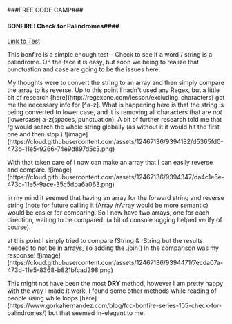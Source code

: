###FREE CODE CAMP###
#### BONFIRE: Check for Palindromes####
[Link to Test](http://freecodecamp.com/challenges/bonfire-check-for-palindromes)

<p>
This bonfire is a simple enough test - Check to see if a word / string is a palindrome.  On the face it is easy, but soon we being to realize that punctuation and case are going to be the issues here. 
<p>
My thoughts were to convert the string to an array and then simply compare the array to its reverse.  Up to this point I hadn't used any Regex, but a little bit of research [here](http://regexone.com/lesson/excluding_characters) got me the necessary info for [^a-z]. What is happening here is that the string is being converted to lower case, and it is removing all characters that are <em>not</em> (lowercase) a-z(spaces, punctuation). A bit of further research told me that /g would search the whole string globally (as without it it would hit the first one and then stop.) ![image](https://cloud.githubusercontent.com/assets/12467136/9394182/d5365fd0-473b-11e5-9266-74e9d897d5c3.png)
<p>
With that taken care of I now can make an array that I can easily reverse and compare.
![image](https://cloud.githubusercontent.com/assets/12467136/9394347/da4c1e6e-473c-11e5-9ace-35c5dba6a063.png)
<p>
In my mind it seemed that having an array for the forward string and reverse string (note for future calling it fArray /rArray would be more semantic) would be easier for comparing. So I now have two arrays, one for each direction, waiting to be compared. (a bit of console logging helped verify of course).
<p>
at this point I simply tried to compare fString & rString but the results needed to not be in arrays, so adding the .join() in the comparison was my response!
![image](https://cloud.githubusercontent.com/assets/12467136/9394471/7ecda07a-473d-11e5-8368-b821bfcad298.png)
<p>
This might not have been the most <strong>DRY</strong> method, however I am pretty happy with the way I made it work.  I found some other methods while reading of people using while loops [here](https://www.gorkahernandez.com/blog/fcc-bonfire-series-105-check-for-palindromes/) but that seemed in-elegant to me.  


